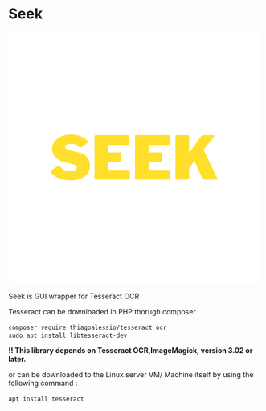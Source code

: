 # Seek 

![logo](./assets/4.png)

Seek is GUI wrapper for Tesseract OCR 

Tesseract can be downloaded in PHP thorugh composer 

```properties
composer require thiagoalessio/tesseract_ocr
sudo apt install libtesseract-dev
```
**‼️ This library depends on Tesseract OCR,ImageMagick, version 3.02 or later.**
 
or can be downloaded to the Linux server VM/ Machine itself by using the following command : 

```properties 
apt install tesseract 
```